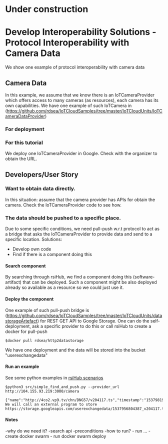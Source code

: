 # Under construction

# Develop Interoperability Solutions - Protocol Interoperability with Camera Data

We show one example of protocol interoperability with camera data

## Camera Data

In this example, we assume that we know there is an IoTCameraProvider which offers access to many cameras (as resources), each camera has its own capabilities. We have one example of such IoTCamera in (https://github.com/rdsea/IoTCloudSamples/tree/master/IoTCloudUnits/IoTCameraDataProvider)

### For deployment

### For this tutorial

We deploy one IoTCameraProvider in Google. Check with the organizer to obtain the URL.

## Developers/User Story

### Want to obtain data directly.

In this situation: assume that the camera provider has APIs for obtain the camera. Check the IoTCameraProvider code to see how.


### The data should be pushed to a specific place.

Due to some specific conditions, we need pull-push w.r.t protocol to act as a bridge that asks the IoTCameraProvider to provide data and send to a specific location. Solutions:

* Develop own code
* Find if there is a component doing this

#### Search component

By searching through rsiHub, we find a component doing this (software-artifact) that can be deployed. Such a component might be also deployed already so available as a resource so we could just use it.

#### Deploy the component

One example of such pull-push bridge is (https://github.com/rdsea/IoTCloudSamples/tree/master/IoTCloudUnits/datastorageArtefact) for REST GET API to Google Storage.
One can do the self-deployment, ask a specific provider to do this or call rsiHub to create a docker for pull-push

```
$docker pull rdsea/http2datastorage
```

We have one deployment and the data will be stored into the bucket "userexchangedata"

#### Run an example

See some python examples in [rsiHub scenarios](https://github.com/SINCConcept/HINC/tree/master/scenarios/camerainseaport)

```
$python3 src/simple_find_and_push.py --provider_url http://104.155.93.219:3000/camera

{"name":"http://4co2.vp9.tv/chn/DNG57/v204117.ts","timestamp":"1537981980"}
We will call an external program to store
https://storage.googleapis.com/userexchangedata/1537956804387_v204117.ts

```



#### Notes
-why do we need it?
-search api
-preconditions
-how to run?
    - run ...
    - create docker swarm
    - run docker swarm deploy